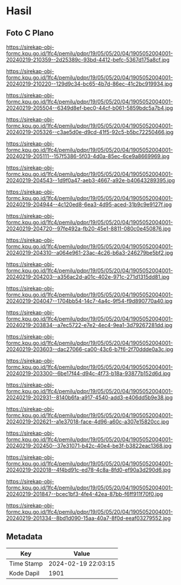 # Hasil

## Foto C Plano

https://sirekap-obj-formc.kpu.go.id/1fc4/pemilu/pdpr/19/05/05/20/04/1905052004001-20240219-210359--2d25389c-93bd-4412-befc-5367d175a8cf.jpg

https://sirekap-obj-formc.kpu.go.id/1fc4/pemilu/pdpr/19/05/05/20/04/1905052004001-20240219-210220--129d9c34-bc65-4b7d-86ec-41c2bc919934.jpg

https://sirekap-obj-formc.kpu.go.id/1fc4/pemilu/pdpr/19/05/05/20/04/1905052004001-20240219-205504--6349d8ef-bec0-44cf-b061-5859bdc5a7b4.jpg

https://sirekap-obj-formc.kpu.go.id/1fc4/pemilu/pdpr/19/05/05/20/04/1905052004001-20240219-205326--c3ae5d0e-d9cd-41f5-92c5-b5bc72250466.jpg

https://sirekap-obj-formc.kpu.go.id/1fc4/pemilu/pdpr/19/05/05/20/04/1905052004001-20240219-205111--157f5386-5f03-4d0a-85ec-6ce9a8669969.jpg

https://sirekap-obj-formc.kpu.go.id/1fc4/pemilu/pdpr/19/05/05/20/04/1905052004001-20240219-204543--1d9f0a47-aeb3-4667-a92e-b40643289395.jpg

https://sirekap-obj-formc.kpu.go.id/1fc4/pemilu/pdpr/19/05/05/20/04/1905052004001-20240219-204944--4c120ed8-6ea3-4d95-aced-31b9c9e9127f.jpg

https://sirekap-obj-formc.kpu.go.id/1fc4/pemilu/pdpr/19/05/05/20/04/1905052004001-20240219-204720--97fe492a-fb20-45e1-8811-080c0e450876.jpg

https://sirekap-obj-formc.kpu.go.id/1fc4/pemilu/pdpr/19/05/05/20/04/1905052004001-20240219-204310--a064e961-23ac-4c26-b6a3-246279be5bf2.jpg

https://sirekap-obj-formc.kpu.go.id/1fc4/pemilu/pdpr/19/05/05/20/04/1905052004001-20240219-204203--a356ac2d-a01c-402e-971c-271d1315dd81.jpg

https://sirekap-obj-formc.kpu.go.id/1fc4/pemilu/pdpr/19/05/05/20/04/1905052004001-20240219-204047--1704bb54-14c7-4a4c-9f54-f9d890770a40.jpg

https://sirekap-obj-formc.kpu.go.id/1fc4/pemilu/pdpr/19/05/05/20/04/1905052004001-20240219-203834--a7ec5722-e7e2-4ec4-9ea1-3d79267281dd.jpg

https://sirekap-obj-formc.kpu.go.id/1fc4/pemilu/pdpr/19/05/05/20/04/1905052004001-20240219-203603--dac27066-ca00-43c6-b7f6-2f70ddde0a3c.jpg

https://sirekap-obj-formc.kpu.go.id/1fc4/pemilu/pdpr/19/05/05/20/04/1905052004001-20240219-203300--6be17f44-d94c-4f73-b18a-93877b152d6d.jpg

https://sirekap-obj-formc.kpu.go.id/1fc4/pemilu/pdpr/19/05/05/20/04/1905052004001-20240219-202931--8140b6fa-a917-4540-add3-e406dd5b9e38.jpg

https://sirekap-obj-formc.kpu.go.id/1fc4/pemilu/pdpr/19/05/05/20/04/1905052004001-20240219-202621--a1e37018-face-4d96-a60c-a307e15820cc.jpg

https://sirekap-obj-formc.kpu.go.id/1fc4/pemilu/pdpr/19/05/05/20/04/1905052004001-20240219-202450--37e31071-b42c-40e4-be3f-b3822eac1368.jpg

https://sirekap-obj-formc.kpu.go.id/1fc4/pemilu/pdpr/19/05/05/20/04/1905052004001-20240219-202018--4f4bd91c-ed78-4c8a-8fd0-ef90a3d290d6.jpg

https://sirekap-obj-formc.kpu.go.id/1fc4/pemilu/pdpr/19/05/05/20/04/1905052004001-20240219-201847--bcec1bf3-4fe4-42ea-87bb-f6ff911f70f0.jpg

https://sirekap-obj-formc.kpu.go.id/1fc4/pemilu/pdpr/19/05/05/20/04/1905052004001-20240219-201334--8bd1d090-15aa-40a7-8f0d-eeaf03279552.jpg


## Metadata

| Key        | Value               |
| ---------- | ------------------- |
| Time Stamp | 2024-02-19 22:03:15 |
| Kode Dapil | 1901                |



